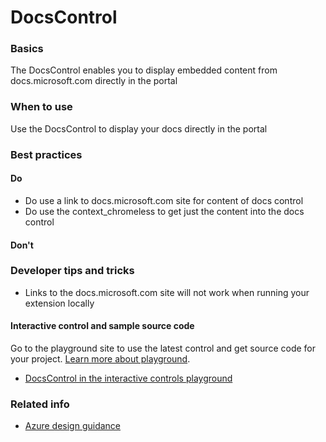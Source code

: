 ﻿# DocsControl

 
<a name="basics"></a>
### Basics
The DocsControl enables you to display embedded content from docs.microsoft.com directly in the portal


<!-- TODO get an IMAGE to embed here -->

<!-- TODO get an SAMPLE CODE to embed here -->

 
<a name="when-to-use"></a>
### When to use
Use the DocsControl to display your docs directly in the portal


 
<a name="best-practices"></a>
### Best practices

<a name="best-practices-do"></a>
#### Do

* Do use a link to docs.microsoft.com site for content of docs control
* Do use the context_chromeless to get just the content into the docs control

<a name="best-practices-don-t"></a>
#### Don&#39;t

<!-- TODO need Don'ts -->



 
<a name="developer-tips-and-tricks"></a>
### Developer tips and tricks

* Links to the docs.microsoft.com site will not work when running your extension locally



<a name="developer-tips-and-tricks-interactive-control-and-sample-source-code"></a>
#### Interactive control and sample source code
Go to the playground site to use the latest control and get source code for your project.  [Learn more about playground](./top-extensions-controls-playground.md).

*  <a href="https://ms.portal.azure.com/?Microsoft_Azure_Playground=true#blade/Microsoft_Azure_Playground/ControlsIndexBlade/DocsControl_create_Playground" target="_blank">DocsControl in the interactive controls playground</a>




 
<a name="related-info"></a>
### Related info

<!-- TODO link to Figma -->

* [Azure design guidance](http://aka.ms/portalfx/design)


